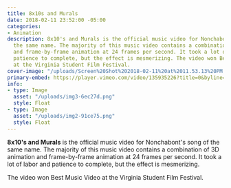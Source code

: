 ```yaml
---
title: 8x10s and Murals
date: 2018-02-11 23:52:00 -05:00
categories:
- Animation
description: 8x10's and Murals is the official music video for Nonchabont's song of
  the same name. The majority of this music video contains a combination of 3D animation
  and frame-by-frame animation at 24 frames per second. It took a lot of labor and
  patience to complete, but the effect is mesmerizing. The video won Best Music Video
  at the Virginia Student Film Festival.
cover-image: "/uploads/Screen%20Shot%202018-02-11%20at%2011.53.13%20PM.png"
primary-embed: https://player.vimeo.com/video/135935226?title=0&byline=0&portrait=0
info:
- type: Image
  asset: "/uploads/img3-6ec27d.png"
  style: Float
- type: Image
  asset: "/uploads/img2-91ce75.png"
  style: Float
---
```


**8x10's and Murals** is the official music video for Nonchabont's song of the same name. The majority of this music video contains a combination of 3D animation and frame-by-frame animation at 24 frames per second. It took a lot of labor and patience to complete, but the effect is mesmerizing. 

The video won Best Music Video at the Virginia Student Film Festival.
